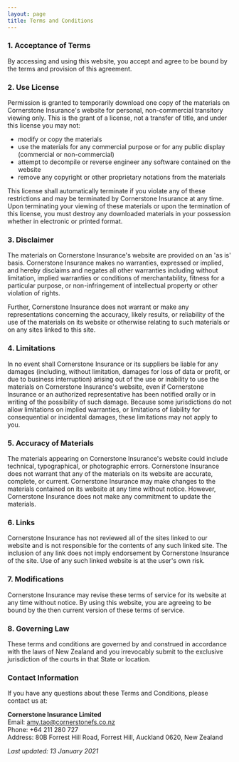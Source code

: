 ```yaml
---
layout: page
title: Terms and Conditions
---
```


### 1. Acceptance of Terms

By accessing and using this website, you accept and agree to be bound by the terms and provision of this agreement.

### 2. Use License

Permission is granted to temporarily download one copy of the materials on Cornerstone Insurance's website for personal, non-commercial transitory viewing only. This is the grant of a license, not a transfer of title, and under this license you may not:

- modify or copy the materials
- use the materials for any commercial purpose or for any public display (commercial or non-commercial)
- attempt to decompile or reverse engineer any software contained on the website
- remove any copyright or other proprietary notations from the materials

This license shall automatically terminate if you violate any of these restrictions and may be terminated by Cornerstone Insurance at any time. Upon terminating your viewing of these materials or upon the termination of this license, you must destroy any downloaded materials in your possession whether in electronic or printed format.

### 3. Disclaimer

The materials on Cornerstone Insurance's website are provided on an 'as is' basis. Cornerstone Insurance makes no warranties, expressed or implied, and hereby disclaims and negates all other warranties including without limitation, implied warranties or conditions of merchantability, fitness for a particular purpose, or non-infringement of intellectual property or other violation of rights.

Further, Cornerstone Insurance does not warrant or make any representations concerning the accuracy, likely results, or reliability of the use of the materials on its website or otherwise relating to such materials or on any sites linked to this site.

### 4. Limitations

In no event shall Cornerstone Insurance or its suppliers be liable for any damages (including, without limitation, damages for loss of data or profit, or due to business interruption) arising out of the use or inability to use the materials on Cornerstone Insurance's website, even if Cornerstone Insurance or an authorized representative has been notified orally or in writing of the possibility of such damage. Because some jurisdictions do not allow limitations on implied warranties, or limitations of liability for consequential or incidental damages, these limitations may not apply to you.

### 5. Accuracy of Materials

The materials appearing on Cornerstone Insurance's website could include technical, typographical, or photographic errors. Cornerstone Insurance does not warrant that any of the materials on its website are accurate, complete, or current. Cornerstone Insurance may make changes to the materials contained on its website at any time without notice. However, Cornerstone Insurance does not make any commitment to update the materials.

### 6. Links

Cornerstone Insurance has not reviewed all of the sites linked to our website and is not responsible for the contents of any such linked site. The inclusion of any link does not imply endorsement by Cornerstone Insurance of the site. Use of any such linked website is at the user's own risk.

### 7. Modifications

Cornerstone Insurance may revise these terms of service for its website at any time without notice. By using this website, you are agreeing to be bound by the then current version of these terms of service.

### 8. Governing Law

These terms and conditions are governed by and construed in accordance with the laws of New Zealand and you irrevocably submit to the exclusive jurisdiction of the courts in that State or location.

### Contact Information

If you have any questions about these Terms and Conditions, please contact us at:

**Cornerstone Insurance Limited**  
Email: amy.tao@cornerstonefs.co.nz  
Phone: +64 211 280 727  
Address: 80B Forrest Hill Road, Forrest Hill, Auckland 0620, New Zealand

*Last updated: 13 January 2021*
